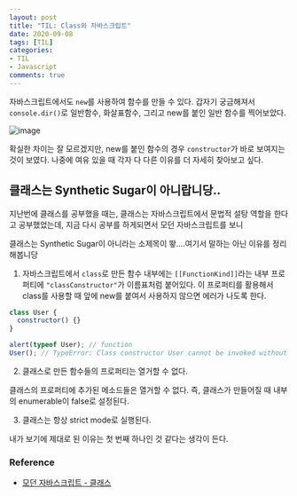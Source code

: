 ```yaml
---
layout: post
title: "TIL: Class와 자바스크립트"
date: 2020-09-08
tags: [TIL]
categories:
- TIL
- Javascript
comments: true
---
```


자바스크립트에서도 `new`를 사용하여 함수를 만들 수 있다. 갑자기 궁금해져서 `console.dir()`로 일반함수, 화살표함수, 그리고 new를 붙인 일반 함수를 찍어보았다.

![image](https://user-images.githubusercontent.com/39291812/92406307-aaa92900-f172-11ea-97f0-9a51640e4bb1.png)

확실한 차이는 잘 모르겠지만, new를 붙인 함수의 경우 `constructor`가 바로 보여지는 것이 보였다. 나중에 여유 있을 때 각자 다 다른 이유를 더 자세히 찾아보고 싶다.

## 클래스는 Synthetic Sugar이 아니랍니당..

지난번에 클래스를 공부했을 때는, 클래스는 자바스크립트에서 문법적 설탕 역할을 한다고 공부했었는데, 지금 다시 공부를 하게되면서 모던 자바스크립트를 보니

클래스는 Synthetic Sugar이 아니라는 소제목이 뙇....여기서 말하는 아닌 이유를 정리해봅니당

1. 자바스크립트에서 `class`로 만든 함수 내부에는 `[[FunctionKind]]`라는 내부 프로퍼티에 `"classConstructor"`가 이름표처럼 붙어있다. 이 프로퍼티를 활용해서 class를 사용할 때 앞에 new를 붙여서 사용하지 않으면 에러가 나도록 한다.

```javascript
class User {
  constructor() {}
}

alert(typeof User); // function
User(); // TypeError: Class constructor User cannot be invoked without 'new'
```

2. 클래스로 만든 함수들의 프로퍼티는 열거할 수 없다.

클래스의 프로퍼티에 추가된 메소드들은 열거할 수 없다. 즉, 클래스가 만들어질 때 내부의 enumerable이 false로 설정된다.

3. 클래스는 항상 strict mode로 실행된다.

내가 보기에 제대로 된 이유는 첫 번째 하나인 것 같다는 생각이 든다.

### Reference

- [모던 자바스크립트 - 클래스](https://ko.javascript.info/class)





